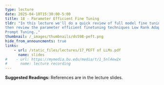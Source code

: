 ```yaml
---
type: lecture
date: 2025-04-10T15:30:00-5:00
title: 18 - Parameter Efficient Fine Tuning
tldr: "In this lecture we'll do a quick review of full model fine tuning
then review the parameter efficient finetuning techniques Low Rank Adaptation and
Prompt Tuning.,"
thumbnail: /_images/thumbnails/ds598-peft.png
hide_from_announcments: true
links: 
    - url: /static_files/lectures/17_PEFT of LLMs.pdf
      name: slides
#    - url: https://mymedia.bu.edu/media/t/1_5nl4ew2x
#      name: lecture recording
---
```

**Suggested Readings:**
References are in the lecture slides.
